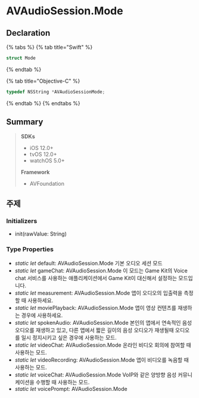 # AVAudioSession.Mode

## Declaration

{% tabs %}
{% tab title="Swift" %}
```swift
struct Mode
```
{% endtab %}

{% tab title="Objective-C" %}
```objectivec
typedef NSString *AVAudioSessionMode;
```
{% endtab %}
{% endtabs %}

## Summary

> **SDKs**
>
> * iOS 12.0+
> * tvOS 12.0+
> * watchOS 5.0+
>
> **Framework**
>
> * AVFoundation

## 주제

### Initializers

* init\(rawValue: String\)

### Type Properties

* _static_ _let_ default: AVAudioSession.Mode 기본 오디오 세션 모드
* _static_ _let_ gameChat: AVAudioSession.Mode 이 모드는 Game Kit의 Voice chat 서비스를 사용하는 애플리케이션에서 Game Kit이 대신해서 설정하는 모드입니다.
* _static_ _let_ measurement: AVAudioSession.Mode 앱이 오디오의 입출력을 측정할 때 사용하세요.
* _static_ _let_ moviePlayback: AVAudioSession.Mode 앱이 영상 컨텐츠를 재생하는 경우에 사용하세요.
* _static_ _let_ spokenAudio: AVAudioSession.Mode 본인의 앱에서 연속적인 음성 오디오를 재생하고 있고, 다른 앱에서 짧은 길이의 음성 오디오가 재생될때 오디오를 일시 정지시키고 싶은 경우에 사용하는 모드.
* _static_ _let_ videoChat: AVAudioSession.Mode 온라인 비디오 회의에 참여할 때 사용하는 모드.
* _static_ _let_ videoRecording: AVAudioSession.Mode 앱이 비디오를 녹음할 때 사용하는 모드.
* _static_ _let_ voiceChat: AVAudioSession.Mode VoIP와 같은 양방향 음성 커뮤니케이션을 수행할 때 사용하는 모드.
* _static_ _let_ voicePrompt: AVAudioSession.Mode

